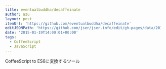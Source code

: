 ```yaml
---
title: eventualbuddha/decaffeinate
author: azu
layout: post
itemUrl: 'https://github.com/eventualbuddha/decaffeinate'
editJSONPath: 'https://github.com/jser/jser.info/edit/gh-pages/data/2015/01/index.json'
date: '2015-01-19T14:00:01+00:00'
tags:
  - CoffeeScript
  - JavaScript
---
```

CoffeeScript to ES6に変換するツール
